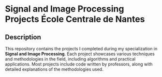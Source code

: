 
# Signal and Image Processing Projects École Centrale de Nantes

## Description

This repository contains the projects I completed during my specialization in **Signal and Image Processing**. Each project showcases various techniques and methodologies in the field, including algorithms and practical applications. Most projects include code written by professors, along with detailed explanations of the methodologies used.

